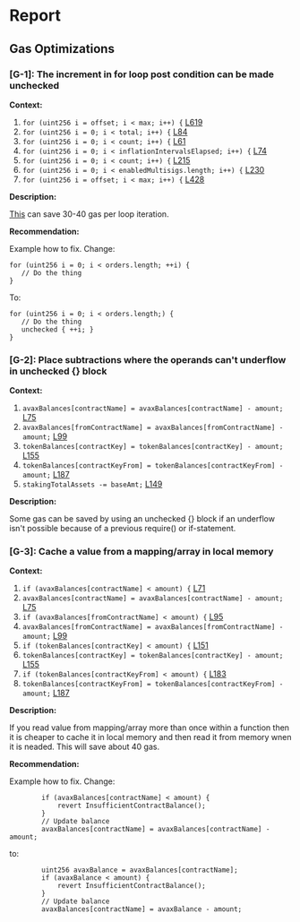 # Report
## Gas Optimizations ##
### [G-1]: The increment in for loop post condition can be made unchecked
**Context:**

1. ```for (uint256 i = offset; i < max; i++) {``` [L619](https://github.com/code-423n4/2022-12-gogopool/blob/main/contracts/contract/MinipoolManager.sol#L619) 
1. ```for (uint256 i = 0; i < total; i++) {``` [L84](https://github.com/code-423n4/2022-12-gogopool/blob/main/contracts/contract/MultisigManager.sol#L84) 
1. ```for (uint256 i = 0; i < count; i++) {``` [L61](https://github.com/code-423n4/2022-12-gogopool/blob/main/contracts/contract/Ocyticus.sol#L61) 
1. ```for (uint256 i = 0; i < inflationIntervalsElapsed; i++) {``` [L74](https://github.com/code-423n4/2022-12-gogopool/blob/main/contracts/contract/RewardsPool.sol#L74) 
1. ```for (uint256 i = 0; i < count; i++) {``` [L215](https://github.com/code-423n4/2022-12-gogopool/blob/main/contracts/contract/RewardsPool.sol#L215) 
1. ```for (uint256 i = 0; i < enabledMultisigs.length; i++) {``` [L230](https://github.com/code-423n4/2022-12-gogopool/blob/main/contracts/contract/RewardsPool.sol#L230) 
1. ```for (uint256 i = offset; i < max; i++) {``` [L428](https://github.com/code-423n4/2022-12-gogopool/blob/main/contracts/contract/Staking.sol#L428) 

**Description:**

[This](https://gist.github.com/hrkrshnn/ee8fabd532058307229d65dcd5836ddc#the-increment-in-for-loop-post-condition-can-be-made-unchecked) can save 30-40 gas per loop iteration.

**Recommendation:**

Example how to fix. Change:
```
for (uint256 i = 0; i < orders.length; ++i) {
   // Do the thing
}
```

To:
```
for (uint256 i = 0; i < orders.length;) {
   // Do the thing
   unchecked { ++i; }
}
```

### [G-2]: Place subtractions where the operands can't underflow in unchecked {} block
**Context:**

1. ```avaxBalances[contractName] = avaxBalances[contractName] - amount;``` [L75](https://github.com/code-423n4/2022-12-gogopool/blob/main/contracts/contract/Vault.sol#L75) 
1. ```avaxBalances[fromContractName] = avaxBalances[fromContractName] - amount;``` [L99](https://github.com/code-423n4/2022-12-gogopool/blob/main/contracts/contract/Vault.sol#L99) 
1. ```tokenBalances[contractKey] = tokenBalances[contractKey] - amount;``` [L155](https://github.com/code-423n4/2022-12-gogopool/blob/main/contracts/contract/Vault.sol#L155) 
1. ```tokenBalances[contractKeyFrom] = tokenBalances[contractKeyFrom] - amount;``` [L187](https://github.com/code-423n4/2022-12-gogopool/blob/main/contracts/contract/Vault.sol#L187) 
1. ```stakingTotalAssets -= baseAmt;``` [L149](https://github.com/code-423n4/2022-12-gogopool/blob/main/contracts/contract/tokens/TokenggAVAX.sol#L149) 

**Description:**

Some gas can be saved by using an unchecked {} block if an underflow isn't possible because of a previous require() or if-statement.

### [G-3]: Cache a value from a mapping/array in local memory
**Context:**

1. ```if (avaxBalances[contractName] < amount) {``` [L71](https://github.com/code-423n4/2022-12-gogopool/blob/main/contracts/contract/Vault.sol#L71) 
1. ```avaxBalances[contractName] = avaxBalances[contractName] - amount;``` [L75](https://github.com/code-423n4/2022-12-gogopool/blob/main/contracts/contract/Vault.sol#L75) 
1. ```if (avaxBalances[fromContractName] < amount) {``` [L95](https://github.com/code-423n4/2022-12-gogopool/blob/main/contracts/contract/Vault.sol#L95) 
1. ```avaxBalances[fromContractName] = avaxBalances[fromContractName] - amount;``` [L99](https://github.com/code-423n4/2022-12-gogopool/blob/main/contracts/contract/Vault.sol#L99) 
1. ```if (tokenBalances[contractKey] < amount) {``` [L151](https://github.com/code-423n4/2022-12-gogopool/blob/main/contracts/contract/Vault.sol#L151) 
1. ```tokenBalances[contractKey] = tokenBalances[contractKey] - amount;``` [L155](https://github.com/code-423n4/2022-12-gogopool/blob/main/contracts/contract/Vault.sol#L155) 
1. ```if (tokenBalances[contractKeyFrom] < amount) {``` [L183](https://github.com/code-423n4/2022-12-gogopool/blob/main/contracts/contract/Vault.sol#L183) 
1. ```tokenBalances[contractKeyFrom] = tokenBalances[contractKeyFrom] - amount;``` [L187](https://github.com/code-423n4/2022-12-gogopool/blob/main/contracts/contract/Vault.sol#L187) 

**Description:**

If you read value from mapping/array more than once within a function then it is cheaper to cache it in local memory and then read it from memory wnen it is neaded. This will save about 40 gas.

**Recommendation:**

Example how to fix. Change:
```
		if (avaxBalances[contractName] < amount) {
			revert InsufficientContractBalance();
		}
		// Update balance
		avaxBalances[contractName] = avaxBalances[contractName] - amount;
```

to:
```
		uint256 avaxBalance = avaxBalances[contractName];
   		if (avaxBalance < amount) {
			revert InsufficientContractBalance();
		}
		// Update balance
		avaxBalances[contractName] = avaxBalance - amount;
```
